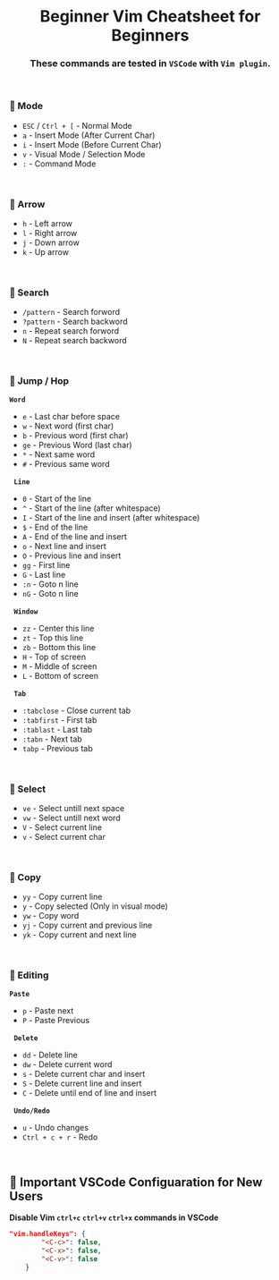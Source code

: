 <div align="center">
<h1 align="center">Beginner Vim Cheatsheet for Beginners </h1>

### These commands are tested in `VSCode` with `Vim plugin`.
</div>

&nbsp;
### 💠 Mode
* `ESC` / `Ctrl + [` - Normal Mode
* `a` - Insert Mode (After Current Char)
* `i` - Insert Mode (Before Current Char)
* `v` - Visual Mode / Selection Mode
* `:` - Command Mode

&nbsp;
### 💠 Arrow
* `h` - Left arrow
* `l` - Right arrow
* `j` - Down arrow
* `k` - Up arrow

&nbsp;
### 💠 Search
* `/pattern` - Search forword
* `?pattern` - Search backword
* `n` - Repeat search forword
* `N` - Repeat search backword

&nbsp;
### 💠 Jump / Hop
**`Word`**
* `e` - Last char before space
* `w` - Next word (first char)
* `b` - Previous word (first char)
* `ge` - Previous Word (last char)
* `*` - Next same word
* `#` - Previous same word

&nbsp;
**`Line`**
* `0` - Start of the line
* `^` - Start of the line (after whitespace)
* `I` - Start of the line and insert (after whitespace)
* `$` - End of the line
* `A` - End of the line and insert
* `o` - Next line and insert
* `O` - Previous line and insert
* `gg` - First line
* `G` - Last line
* `:n` - Goto n line
* `nG` - Goto n line

&nbsp;
**`Window`**
* `zz` - Center this line
* `zt` - Top this line
* `zb` - Bottom this line
* `H` - Top of screen
* `M` - Middle of screen
* `L` - Bottom of screen

&nbsp;
**`Tab`**
* `:tabclose` - Close current tab
* `:tabfirst` - First tab
* `:tablast` - Last tab
* `:tabn` - Next tab
* `tabp` - Previous tab

&nbsp;

### 💠 Select
* `ve` - Select untill next space
* `vw` - Select untill next word
* `V` - Select current line
* `v` - Select current char

&nbsp;

### 💠 Copy
* `yy` - Copy current line
* `y` - Copy selected (Only in visual mode)
* `yw` - Copy word
* `yj` - Copy current and previous line
* `yk` - Copy current and next line

&nbsp;

### 💠 Editing
**`Paste`**
* `p` - Paste next 
* `P` - Paste Previous

&nbsp;
**`Delete`**
* `dd` - Delete line
* `dw` - Delete current word
* `s` - Delete current char and insert
* `S` - Delete current line and insert
* `C` - Delete until end of line and insert 

&nbsp;
**`Undo/Redo`**
* `u` - Undo changes
* `Ctrl + c + r` - Redo






&nbsp;
## 💠 Important VSCode Configuaration for New Users
**Disable Vim `ctrl+c` `ctrl+v` `ctrl+x` commands in VSCode**
```json
"vim.handleKeys": {
		"<C-c>": false,
		"<C-x>": false,
		"<C-v>": false
	}
```
